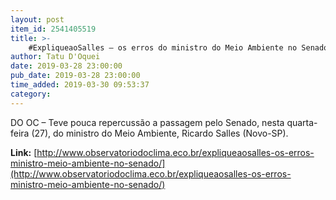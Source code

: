```yaml
---
layout: post
item_id: 2541405519
title: >-
    #ExpliqueaoSalles – os erros do ministro do Meio Ambiente no Senado
author: Tatu D'Oquei
date: 2019-03-28 23:00:00
pub_date: 2019-03-28 23:00:00
time_added: 2019-03-30 09:53:37
category: 
---
```


DO OC – Teve pouca repercussão a passagem pelo Senado, nesta quarta-feira (27), do ministro do Meio Ambiente, Ricardo Salles (Novo-SP).

**Link:** [http://www.observatoriodoclima.eco.br/expliqueaosalles-os-erros-ministro-meio-ambiente-no-senado/](http://www.observatoriodoclima.eco.br/expliqueaosalles-os-erros-ministro-meio-ambiente-no-senado/)

